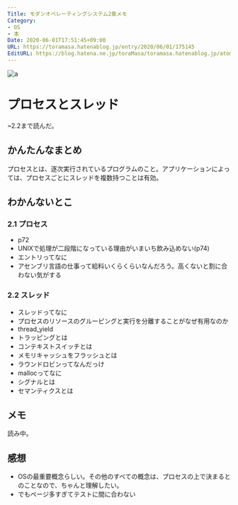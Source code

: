 ```yaml
---
Title: モダンオペレーティングシステム2章メモ
Category:
- OS
- 本
Date: 2020-06-01T17:51:45+09:00
URL: https://toramasa.hatenablog.jp/entry/2020/06/01/175145
EditURL: https://blog.hatena.ne.jp/toraMasa/toramasa.hatenablog.jp/atom/entry/26006613577578557
---
```


![a](https://m.media-amazon.com/images/I/514KKQND48L._AC_UL320_.jpg)

# プロセスとスレッド
~2.2まで読んだ。

## かんたんなまとめ
プロセスとは、逐次実行されているプログラムのこと。アプリケーションによっては、プロセスごとにスレッドを複数持つことは有効。

## わかんないとこ
### 2.1 プロセス
- p72
- UNIXで処理が二段階になっている理由がいまいち飲み込めない(p74)
- エントリってなに
- アセンブリ言語の仕事って給料いくらくらいなんだろう。高くないと割に合わない気がする

### 2.2 スレッド
- スレッドってなに
- プロセスのリソースのグルーピングと実行を分離することがなぜ有用なのか
- thread_yield
- トラッピングとは
- コンテキストスイッチとは
- メモリキャッシュをフラッシュとは
- ラウンドロビンってなんだっけ
- mallocってなに
- シグナルとは
- セマンティクスとは

## メモ
読み中。

## 感想
- OSの最重要概念らしい。その他のすべての概念は、プロセスの上で決まるとのことなので、ちゃんと理解したい。
- でもページ多すぎてテストに間に合わない
